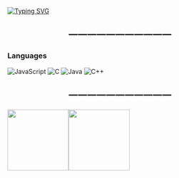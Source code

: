<a href="https://git.io/typing-svg"><img src="https://readme-typing-svg.demolab.com?font=Fira+Code&pause=1000&center=true&vCenter=true&multiline=true&random=true&width=435&lines=%E7%BA%B5%E6%9C%89%E5%8D%83%E5%8F%A4%EF%BC%8C%E6%A8%AA%E6%9C%89%E5%85%AB%E8%8D%92%EF%BC%8C%E5%89%8D%E9%80%94%E4%BC%BC%E6%B5%B7%EF%BC%8C%E6%9D%A5%E6%97%A5%E6%96%B9%E9%95%BF" alt="Typing SVG" /></a>
<p align="center"><h2 align="center">一一一一一一一一一一一</h2></p>

### Languages
![JavaScript](https://img.shields.io/badge/-JavaScript-000?&logo=JavaScript)
![C](https://img.shields.io/badge/-C-000?&logo=C)
![Java](https://img.shields.io/badge/-Java-000?&logo=Java&logoColor=007396)
![C++](https://img.shields.io/badge/-C++-000?&logo=c%2b%2b&logoColor=00599C)

<p align="center"><h2 align="center">一一一一一一一一一一一</h2></p>
   <a href="https://www.adamalston.com/"><img height="137px" src="https://github-readme-stats.vercel.app/api?username=God-X-ShenYue&amp;hide_title=true&amp;hide_border=true&amp;show_icons=true&amp;include_all_commits=true&amp;count_private=true&amp;line_height=21&amp;text_color=000&amp;icon_color=000&amp;bg_color=0,ea6161,ffc64d,fffc4d,52fa5a&amp;theme=graywhite"><img height="137px" src="https://github-readme-stats.vercel.app/api/top-langs/?username=God-X-ShenYue&hide=html&hide_title=true&hide_border=true&layout=compact&langs_count=6&exclude_repo=comp426,Redventures-Movie-Quotes&text_color=000&icon_color=fff&bg_color=0,52fa5a,4dfcff,c64dff&theme=graywhite" /></a>
